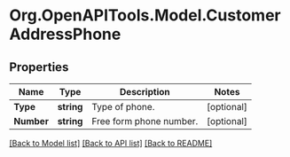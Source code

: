 # Org.OpenAPITools.Model.CustomerAddressPhone
## Properties

Name | Type | Description | Notes
------------ | ------------- | ------------- | -------------
**Type** | **string** | Type of phone. | [optional] 
**Number** | **string** | Free form phone number. | [optional] 

[[Back to Model list]](../README.md#documentation-for-models) [[Back to API list]](../README.md#documentation-for-api-endpoints) [[Back to README]](../README.md)

